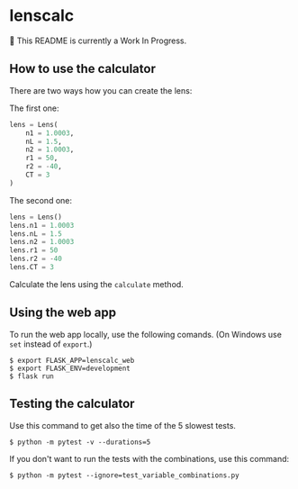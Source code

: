 # lenscalc

:construction: This README is currently a Work In Progress.

## How to use the calculator

There are two ways how you can create the lens:

The first one:
```python
lens = Lens(
    n1 = 1.0003,
    nL = 1.5,
    n2 = 1.0003,
    r1 = 50,
    r2 = -40,
    CT = 3
)
```
The second one:
```python
lens = Lens()
lens.n1 = 1.0003
lens.nL = 1.5
lens.n2 = 1.0003
lens.r1 = 50
lens.r2 = -40
lens.CT = 3
```

Calculate the lens using the `calculate` method.

## Using the web app

To run the web app locally, use the following comands.
(On Windows use `set` instead of `export`.)
```
$ export FLASK_APP=lenscalc_web
$ export FLASK_ENV=development
$ flask run
```

## Testing the calculator
Use this command to get also the time of the 5 slowest tests.
```
$ python -m pytest -v --durations=5
```
If you don't want to run the tests with the combinations, use this command:
```
$ python -m pytest --ignore=test_variable_combinations.py
```

